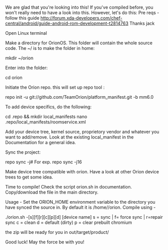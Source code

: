 We are glad that you're looking into this! If you've compiled before, you won't really need to have a look into this. However, let's do this:
Pre reqs -
follow this guide http://forum.xda-developers.com/chef-central/android/guide-android-rom-development-t2814763
Thanks jack

Open Linux terminal

Make a directory for OrionOS. This folder will contain the whole source code. The ~/ is to make the folder in home:

mkdir ~/orion

Enter into the folder:

cd orion

Initiate the Orion repo. this will set up repo tool :

repo init -u git://github.com/TeamOrion/platform_manifest.git -b mm6.0

To add device specifics, do the following:

cd .repo && mkdir local_manifests
nano .repo/local_manifests/roomservice.xml

Add your device tree, kernel source, proprietory vendor and whatever you want to add/remove. Look at the existing local_manifest in the Documentation for a general idea.

Sync the project:

repo sync -j#
For exp. repo sync -j16

Make device tree compatible with orion. Have a look at other Orion device trees to get some idea.

Time to compile! 
Check the script orion.sh in documentation. Copy/download the file in the main directory.

Usage -
Set the ORION_HOME environment variable to the directory you have synced the source in. By default it is /home/<user>/orion.
Compile using - 

./orion.sh -[s][f][r][c][p][d] [device name]
 s = sync | f= force sync | r=repair sync
 c = clean 
 d = default (dirty)
 p = clear prebuilt chromium
 
the zip will be ready for you in out/target/product/<device>

Good luck! May the force be with you! 
